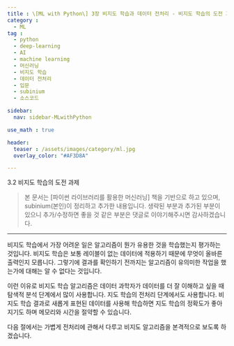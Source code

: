 ```yaml
---
title : \[ML with Python\] 3장 비지도 학습과 데이터 전처리 - 비지도 학습의 도전 과제
category :
  - ML
tag :
  - python
  - deep-learning
  - AI
  - machine learning
  - 머신러닝
  - 비지도 학습
  - 데이터 전처리
  - 입문
  - subinium
  - 소스코드

sidebar:
  nav: sidebar-MLwithPython

use_math : true

header:
  teaser : /assets/images/category/ml.jpg
  overlay_color: "#AF3D8A"

---
```


3.2 비지도 학습의 도전 과제

> 본 문서는 [파이썬 라이브러리를 활용한 머신러닝] 책을 기반으로 하고 있으며, subinium(본인)이 정리하고 추가한 내용입니다. 생략된 부분과 추가된 부분이 있으니 추가/수정하면 좋을 것 같은 부분은 댓글로 이야기해주시면 감사하겠습니다.

---

비지도 학습에서 가장 어려운 일은 알고리즘이 뭔가 유용한 것을 학습했는지 평가하는 것입니다.
비지도 학습은 보통 레이블이 없는 데이터에 적용하기 때문에 무엇이 올바른 출력인지 모릅니다.
그렇기에 결과를 확인하기 전까지는 알고리즘이 유의미한 작업을 했는가에 대해는 알 수 없다는 것입니다.

이런 이유로 비지도 학습 알고리즘은 데이터 과학자가 데이터를 더 잘 이해하고 싶을 때 탐색적 분석 단계에서 많이 사용합니다.
지도 학습의 전처리 단계에서도 사용합니다. 비지도 학습 결과로 새롭게 표현된 데이터를 사용해 학습하면 지도 학습의 정확도가 좋아지기도 하며 메모리와 시간을 절약할 수 있습니다.

다음 절에서는 가볍게 전처리에 관해서 다루고 비지도 알고리즘을 본격적으로 보도록 하겠습니다.
